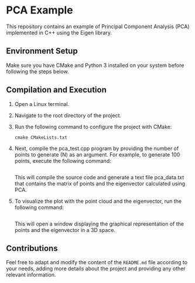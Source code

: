 # PCA Example

This repository contains an example of Principal Component Analysis (PCA) implemented in C++ using the Eigen library.

## Environment Setup

Make sure you have CMake and Python 3 installed on your system before following the steps below.

## Compilation and Execution

1. Open a Linux terminal.

2. Navigate to the root directory of the project.

3. Run the following command to configure the project with CMake:

   ```shell
   cmake CMakeLists.txt
   ```
   
4. Next, compile the pca_test.cpp program by providing the number of points to generate (N) as an argument. For example, to generate 100 points, execute the following command:
   ```./cmake_eigen 100
   ```
   This will compile the source code and generate a text file pca_data.txt that contains the matrix of points and the eigenvector calculated using PCA.
5. To visualize the plot with the point cloud and the eigenvector, run the following command:
   ```python3 pca_example.py
   ```
   This will open a window displaying the graphical representation of the points and the eigenvector in a 3D space.



## Contributions  
Feel free to adapt and modify the content of the `README.md` file according to your needs, adding more details about the project and providing any other relevant information.

